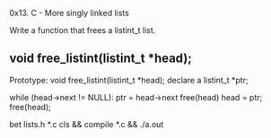 0x13. C - More singly linked lists


Write a function that frees a listint_t list.

void free_listint(listint_t *head);
----------------------------------------
Prototype: void free_listint(listint_t *head);
declare a listint_t *ptr;


while (head->next != NULL):
  ptr = head->next
  free(head)
  head = ptr;
free(head);

bet lists.h *.c
cls && compile *.c && ./a.out